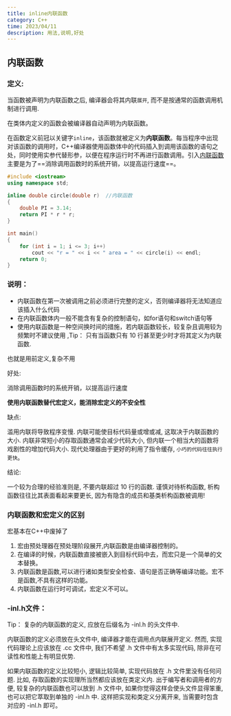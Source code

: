 ```yaml
---
title: inline内联函数
category: C++
time: 2023/04/11
description: 用法,说明,好处
---
```


## 内联函数

### 定义: 

当函数被声明为内联函数之后, 编译器会将其内联`展开`, 而不是按通常的函数调用机制进行调用.

在类体内定义的函数会被编译器自动声明为内联函数。

在函数定义前冠以关键字`inline`，该函数就被定义为**内联函数**。每当程序中出现对该函数的调用时，C++编译器使用函数体中的代码插入到调用该函数的语句之处，同时使用实参代替形参，以便在程序运行时不再进行函数调用。引入[内联函数](https://so.csdn.net/so/search?q=内联函数&spm=1001.2101.3001.7020)主要是为了==消除调用函数时的系统开销，以提高运行速度==。

```c++
#include <iostream>
using namespace std;

inline double circle(double r)  //内联函数
{
	double PI = 3.14;
	return PI * r * r;
}

int main() 
{
	for (int i = 1; i <= 3; i++)
		cout << "r = " << i << " area = " << circle(i) << endl;
	return 0;
}

```

### **说明**：

- 内联函数在第一次被调用之前必须进行完整的定义，否则编译器将无法知道应该插入什么代码
- 在内联函数体内一般不能含有复杂的控制语句，如for语句和switch语句等
- 使用内联函数是一种空间换时间的措施，若内联函数较长，较复杂且调用较为频繁时不建议使用 ,Tip： 只有当函数只有 10 行甚至更少时才将其定义为内联函数.

也就是用前定义,复杂不用

好处:

消除调用函数时的系统开销，以提高运行速度

**使用内联函数替代宏定义，能消除宏定义的不安全性**

缺点: 

滥用内联将导致程序变慢. 内联可能使目标代码量或增或减, 这取决于内联函数的大小. 内联非常短小的存取函数通常会减少代码大小, 但内联一个相当大的函数将戏剧性的增加代码大小. 现代处理器由于更好的利用了指令缓存, `小巧的代码往往执行更快`。

结论: 

一个较为合理的经验准则是, 不要内联超过 10 行的函数. 谨慎对待析构函数, 析构函数往往比其表面看起来要更长, 因为有隐含的成员和基类析构函数被调用!

### 内联函数和宏定义的区别

宏基本在C++中废掉了

1. 宏由预处理器在预处理阶段展开,内联函数是由编译器控制的。
2. 在编译的时候，内联函数直接被嵌入到目标代码中去，而宏只是一个简单的文本替换。
3. 内联函数是函数,可以进行诸如类型安全检查、语句是否正确等编译功能。宏不是函数,不具有这样的功能。
4. 内联函数在运行时可调试，宏定义不可以。

### -inl.h文件：


Tip： 复杂的内联函数的定义, 应放在后缀名为 -inl.h 的头文件中.


内联函数的定义必须放在头文件中, 编译器才能在调用点内联展开定义. 然而, 实现代码理论上应该放在 .cc 文件中, 我们不希望 .h 文件中有太多实现代码, 除非在可读性和性能上有明显优势.

如果内联函数的定义比较短小, 逻辑比较简单, 实现代码放在 .h 文件里没有任何问题. 比如, 存取函数的实现理所当然都应该放在类定义内. 出于编写者和调用者的方便, 较复杂的内联函数也可以放到 .h 文件中, 如果你觉得这样会使头文件显得笨重, 也可以把它萃取到单独的 -inl.h 中. 这样把实现和类定义分离开来, 当需要时包含对应的 -inl.h 即可。